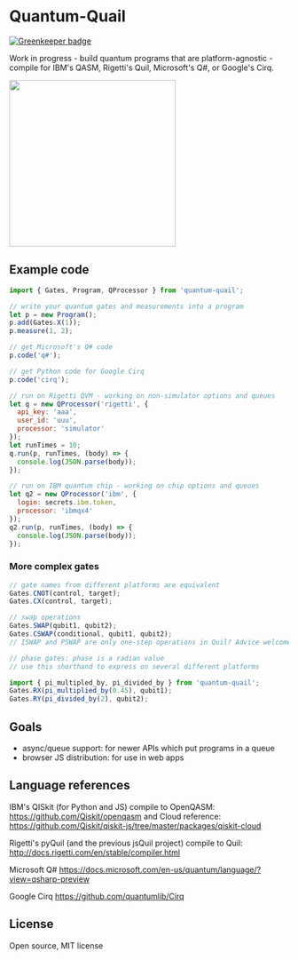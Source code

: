 # Quantum-Quail

[![Greenkeeper badge](https://badges.greenkeeper.io/mapmeld/quantum-quail.svg)](https://greenkeeper.io/)

Work in progress - build quantum programs that are platform-agnostic -
compile for IBM's QASM, Rigetti's Quil, Microsoft's Q#, or Google's Cirq.

<img src="https://raw.githubusercontent.com/mapmeld/quantum-quail/master/quail-logo.png" width="300"/>

## Example code

```javascript
import { Gates, Program, QProcessor } from 'quantum-quail';

// write your quantum gates and measurements into a program
let p = new Program();
p.add(Gates.X(1));
p.measure(1, 2);

// get Microsoft's Q# code
p.code('q#');

// get Python code for Google Cirq
p.code('cirq');

// run on Rigetti QVM - working on non-simulator options and queues
let q = new QProcessor('rigetti', {
  api_key: 'aaa',
  user_id: 'uuu',
  processor: 'simulator'
});
let runTimes = 10;
q.run(p, runTimes, (body) => {
  console.log(JSON.parse(body));
});

// run on IBM quantum chip - working on chip options and queues
let q2 = new QProcessor('ibm', {
  login: secrets.ibm.token,
  processor: 'ibmqx4'
});
q2.run(p, runTimes, (body) => {
  console.log(JSON.parse(body));
});
```

### More complex gates

```javascript
// gate names from different platforms are equivalent
Gates.CNOT(control, target);
Gates.CX(control, target);

// swap operations
Gates.SWAP(qubit1, qubit2);
Gates.CSWAP(conditional, qubit1, qubit2);
// ISWAP and PSWAP are only one-step operations in Quil? Advice welcome

// phase gates: phase is a radian value
// use this shorthand to express on several different platforms

import { pi_multipled_by, pi_divided_by } from 'quantum-quail';
Gates.RX(pi_multiplied_by(0.45), qubit1);
Gates.RY(pi_divided_by(2), qubit2);
```

## Goals

- async/queue support: for newer APIs which put programs in a queue
- browser JS distribution: for use in web apps

## Language references

IBM's QISkit (for Python and JS) compile to OpenQASM:
https://github.com/Qiskit/openqasm and Cloud reference: https://github.com/Qiskit/qiskit-js/tree/master/packages/qiskit-cloud

Rigetti's pyQuil (and the previous jsQuil project) compile to Quil:
http://docs.rigetti.com/en/stable/compiler.html

Microsoft Q#
https://docs.microsoft.com/en-us/quantum/language/?view=qsharp-preview

Google Cirq
https://github.com/quantumlib/Cirq

## License

Open source, MIT license
